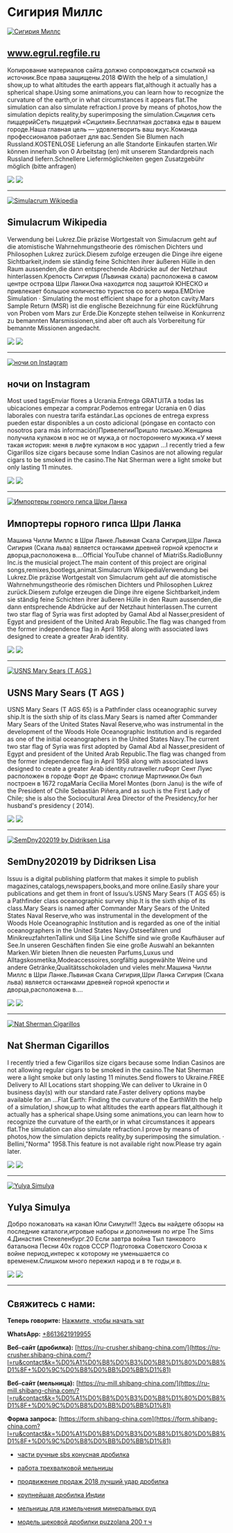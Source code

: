 # Сигирия Миллс

<a href="https://swt.shibang-china.com/?l=ru&img&k=%D0%A1%D0%B8%D0%B3%D0%B8%D1%80%D0%B8%D1%8F+%D0%9C%D0%B8%D0%BB%D0%BB%D1%81" target="_blank">![Сигирия Миллс](http://static.shibang-china.com/all-800x300/642.jpg)</a>

## www.egrul.regfile.ru
Копирование материалов сайта должно сопровождаться ссылкой на источник.Все права защищены.2018 &#169;With the help of a simulation,I show,up to what altitudes the earth appears flat,although it actually has a spherical shape.Using some animations,you can learn how to recognize the curvature of the earth,or in what circumstances it appears flat.The simulation can also simulate refraction.I prove by means of photos,how the simulation depicts reality,by superimposing the simulation.Сицилия сеть пиццерийСеть пиццерий &#171;Сицилия&#187;.Бесплатная доставка еды в вашем городе.Наша главная цель — удовлетворить ваш вкус.Команда профессионалов работает для вас.Senden Sie Blumen nach Russland.KOSTENLOSE Lieferung an alle Standorte Einkaufen starten.Wir k&#246;nnen innerhalb von 0 Arbeitstag (en) mit unserem Standardpreis nach Russland liefern.Schnellere Lieferm&#246;glichkeiten gegen Zusatzgeb&#252;hr m&#246;glich (bitte anfragen)


<a href="https://whatsapp.shibangsoft.com/WhatsApp.php" target="_blank" title="WhatsApp">![](http://static.shibang-china.com/icon/whatsapp.png)</a> <a href="https://swt.shibang-china.com/?l=ru&icon&k=%D0%A1%D0%B8%D0%B3%D0%B8%D1%80%D0%B8%D1%8F+%D0%9C%D0%B8%D0%BB%D0%BB%D1%81" target="_blank">![](http://static.shibang-china.com/icon/chat-ru.png)</a>

---

<a href="https://swt.shibang-china.com/?l=ru&img&k=%D0%A1%D0%B8%D0%B3%D0%B8%D1%80%D0%B8%D1%8F+%D0%9C%D0%B8%D0%BB%D0%BB%D1%81" target="_blank">![Simulacrum Wikipedia](http://static.shibang-china.com/all-800x300/911.jpg)</a>

## Simulacrum Wikipedia
Verwendung bei Lukrez.Die pr&#228;zise Wortgestalt von Simulacrum geht auf die atomistische Wahrnehmungstheorie des r&#246;mischen Dichters und Philosophen Lukrez zur&#252;ck.Diesem zufolge erzeugen die Dinge ihre eigene Sichtbarkeit,indem sie st&#228;ndig feine Schichten ihrer &#228;u&#223;eren H&#252;lle in den Raum aussenden,die dann entsprechende Abdr&#252;cke auf der Netzhaut hinterlassen.Крепость Сигирия (Львиная скала) расположена в самом центре острова Шри Ланки.Она находится под защитой ЮНЕСКО и привлекает большое количество туристов со всего мира.EMDrive Simulation&nbsp;&#0183;&#32;Simulating the most efficient shape for a photon cavity.Mars Sample Return (MSR) ist die englische Bezeichnung f&#252;r eine R&#252;ckf&#252;hrung von Proben vom Mars zur Erde.Die Konzepte stehen teilweise in Konkurrenz zu bemannten Marsmissionen,sind aber oft auch als Vorbereitung f&#252;r bemannte Missionen angedacht.


<a href="https://whatsapp.shibangsoft.com/WhatsApp.php" target="_blank" title="WhatsApp">![](http://static.shibang-china.com/icon/whatsapp.png)</a> <a href="https://swt.shibang-china.com/?l=ru&icon&k=%D0%A1%D0%B8%D0%B3%D0%B8%D1%80%D0%B8%D1%8F+%D0%9C%D0%B8%D0%BB%D0%BB%D1%81" target="_blank">![](http://static.shibang-china.com/icon/chat-ru.png)</a>

---

<a href="https://swt.shibang-china.com/?l=ru&img&k=%D0%A1%D0%B8%D0%B3%D0%B8%D1%80%D0%B8%D1%8F+%D0%9C%D0%B8%D0%BB%D0%BB%D1%81" target="_blank">![ночи on Instagram](http://static.shibang-china.com/all-800x300/1352.jpg)</a>

## ночи on Instagram
Most used tagsEnviar flores a Ucrania.Entrega GRATUITA a todas las ubicaciones empezar a comprar.Podemos entregar Ucrania en 0 d&#237;as laborales con nuestra tarifa est&#225;ndar.Las opciones de entrega express pueden estar disponibles a un costo adicional (p&#243;ngase en contacto con nosotros para m&#225;s informaci&#243;n)ПривелегииПришло письмо.Женщина получила кулаком в нос не от мужа,а от постороннего мужика.&#171;У меня такая история: меня в лифте кулаком в нос ударил …I recently tried a few Cigarillos size cigars because some Indian Casinos are not allowing regular cigars to be smoked in the casino.The Nat Sherman were a light smoke but only lasting 11 minutes.


<a href="https://whatsapp.shibangsoft.com/WhatsApp.php" target="_blank" title="WhatsApp">![](http://static.shibang-china.com/icon/whatsapp.png)</a> <a href="https://swt.shibang-china.com/?l=ru&icon&k=%D0%A1%D0%B8%D0%B3%D0%B8%D1%80%D0%B8%D1%8F+%D0%9C%D0%B8%D0%BB%D0%BB%D1%81" target="_blank">![](http://static.shibang-china.com/icon/chat-ru.png)</a>

---

<a href="https://swt.shibang-china.com/?l=ru&img&k=%D0%A1%D0%B8%D0%B3%D0%B8%D1%80%D0%B8%D1%8F+%D0%9C%D0%B8%D0%BB%D0%BB%D1%81" target="_blank">![Импортеры горного гипса Шри Ланка](http://static.shibang-china.com/all-800x300/1417.jpg)</a>

## Импортеры горного гипса Шри Ланка
Машина Чилли Миллс в Шри Ланке.Львиная Скала Сигирия,Шри Ланка Сигирия (Скала льва) является останками древней горной крепости и дворца,расположена в.…Official YouTube channel of MiatriSs.RadioBunny Inc.is the musicial project.The main content of this project are original songs,remixes,bootlegs,animat.Simulacrum WikipediaVerwendung bei Lukrez.Die pr&#228;zise Wortgestalt von Simulacrum geht auf die atomistische Wahrnehmungstheorie des r&#246;mischen Dichters und Philosophen Lukrez zur&#252;ck.Diesem zufolge erzeugen die Dinge ihre eigene Sichtbarkeit,indem sie st&#228;ndig feine Schichten ihrer &#228;u&#223;eren H&#252;lle in den Raum aussenden,die dann entsprechende Abdr&#252;cke auf der Netzhaut hinterlassen.The current two star flag of Syria was first adopted by Gamal Abd al Nasser,president of Egypt and president of the United Arab Republic.The flag was changed from the former independence flag in April 1958 along with associated laws designed to create a greater Arab identity.


<a href="https://whatsapp.shibangsoft.com/WhatsApp.php" target="_blank" title="WhatsApp">![](http://static.shibang-china.com/icon/whatsapp.png)</a> <a href="https://swt.shibang-china.com/?l=ru&icon&k=%D0%A1%D0%B8%D0%B3%D0%B8%D1%80%D0%B8%D1%8F+%D0%9C%D0%B8%D0%BB%D0%BB%D1%81" target="_blank">![](http://static.shibang-china.com/icon/chat-ru.png)</a>

---

<a href="https://swt.shibang-china.com/?l=ru&img&k=%D0%A1%D0%B8%D0%B3%D0%B8%D1%80%D0%B8%D1%8F+%D0%9C%D0%B8%D0%BB%D0%BB%D1%81" target="_blank">![USNS Mary Sears (T AGS )](http://static.shibang-china.com/all-800x300/513.jpg)</a>

## USNS Mary Sears (T AGS )
USNS Mary Sears (T AGS 65) is a Pathfinder class oceanographic survey ship.It is the sixth ship of its class.Mary Sears is named after Commander Mary Sears of the United States Naval Reserve,who was instrumental in the development of the Woods Hole Oceanographic Institution and is regarded as one of the initial oceanographers in the United States Navy.The current two star flag of Syria was first adopted by Gamal Abd al Nasser,president of Egypt and president of the United Arab Republic.The flag was changed from the former independence flag in April 1958 along with associated laws designed to create a greater Arab identity.rutraveller.ruФорт Сент Луис расположен в городе Форт де Франс столице Мартиники.Он был построен в 1672 годаMar&#237;a Cecilia Morel Montes (born Janu) is the wife of the President of Chile Sebasti&#225;n Pi&#241;era,and as such is the First Lady of Chile; she is also the Sociocultural Area Director of the Presidency,for her husband's presidency ( 2014).


<a href="https://whatsapp.shibangsoft.com/WhatsApp.php" target="_blank" title="WhatsApp">![](http://static.shibang-china.com/icon/whatsapp.png)</a> <a href="https://swt.shibang-china.com/?l=ru&icon&k=%D0%A1%D0%B8%D0%B3%D0%B8%D1%80%D0%B8%D1%8F+%D0%9C%D0%B8%D0%BB%D0%BB%D1%81" target="_blank">![](http://static.shibang-china.com/icon/chat-ru.png)</a>

---

<a href="https://swt.shibang-china.com/?l=ru&img&k=%D0%A1%D0%B8%D0%B3%D0%B8%D1%80%D0%B8%D1%8F+%D0%9C%D0%B8%D0%BB%D0%BB%D1%81" target="_blank">![SemDny202019 by Didriksen Lisa](http://static.shibang-china.com/all-800x300/131.jpg)</a>

## SemDny202019 by Didriksen Lisa
Issuu is a digital publishing platform that makes it simple to publish magazines,catalogs,newspapers,books,and more online.Easily share your publications and get them in front of Issuu’s.USNS Mary Sears (T AGS 65) is a Pathfinder class oceanographic survey ship.It is the sixth ship of its class.Mary Sears is named after Commander Mary Sears of the United States Naval Reserve,who was instrumental in the development of the Woods Hole Oceanographic Institution and is regarded as one of the initial oceanographers in the United States Navy.Ostseef&#228;hren und MinikreuzfahrtenTallink und Silja Line Schiffe sind wie gro&#223;e Kaufh&#228;user auf See.In unseren Gesch&#228;ften finden Sie eine gro&#223;e Auswahl an bekannten Marken.Wir bieten Ihnen die neuesten Parfums,Luxus und Alltagskosmetika,Modeaccessoires,sorgf&#228;ltig ausgew&#228;hlte Weine und andere Getr&#228;nke,Qualit&#228;tsschokoladen und vieles mehr.Машина Чилли Миллс в Шри Ланке.Львиная Скала Сигирия,Шри Ланка Сигирия (Скала льва) является останками древней горной крепости и дворца,расположена в.…


<a href="https://whatsapp.shibangsoft.com/WhatsApp.php" target="_blank" title="WhatsApp">![](http://static.shibang-china.com/icon/whatsapp.png)</a> <a href="https://swt.shibang-china.com/?l=ru&icon&k=%D0%A1%D0%B8%D0%B3%D0%B8%D1%80%D0%B8%D1%8F+%D0%9C%D0%B8%D0%BB%D0%BB%D1%81" target="_blank">![](http://static.shibang-china.com/icon/chat-ru.png)</a>

---

<a href="https://swt.shibang-china.com/?l=ru&img&k=%D0%A1%D0%B8%D0%B3%D0%B8%D1%80%D0%B8%D1%8F+%D0%9C%D0%B8%D0%BB%D0%BB%D1%81" target="_blank">![Nat Sherman Cigarillos](http://static.shibang-china.com/all-800x300/553.jpg)</a>

## Nat Sherman Cigarillos
I recently tried a few Cigarillos size cigars because some Indian Casinos are not allowing regular cigars to be smoked in the casino.The Nat Sherman were a light smoke but only lasting 11 minutes.Send flowers to Ukraine.FREE Delivery to All Locations start shopping.We can deliver to Ukraine in 0 business day(s) with our standard rate.Faster delivery options maybe available for an …Flat Earth: Finding the curvature of the EarthWith the help of a simulation,I show,up to what altitudes the earth appears flat,although it actually has a spherical shape.Using some animations,you can learn how to recognize the curvature of the earth,or in what circumstances it appears flat.The simulation can also simulate refraction.I prove by means of photos,how the simulation depicts reality,by superimposing the simulation.&nbsp;&#0183;&#32;Bellini,&quot;Norma&quot; 1958.This feature is not available right now.Please try again later.


<a href="https://whatsapp.shibangsoft.com/WhatsApp.php" target="_blank" title="WhatsApp">![](http://static.shibang-china.com/icon/whatsapp.png)</a> <a href="https://swt.shibang-china.com/?l=ru&icon&k=%D0%A1%D0%B8%D0%B3%D0%B8%D1%80%D0%B8%D1%8F+%D0%9C%D0%B8%D0%BB%D0%BB%D1%81" target="_blank">![](http://static.shibang-china.com/icon/chat-ru.png)</a>

---

<a href="https://swt.shibang-china.com/?l=ru&img&k=%D0%A1%D0%B8%D0%B3%D0%B8%D1%80%D0%B8%D1%8F+%D0%9C%D0%B8%D0%BB%D0%BB%D1%81" target="_blank">![Yulya Simulya](http://static.shibang-china.com/all-800x300/63.jpg)</a>

## Yulya Simulya
Добро пожаловать на канал Юли Симули!!! Здесь вы найдете обзоры на последние каталоги,игровые наборы и дополнения по игре The Sims 4.Династия Стекеленбург.20 Если завтра война Тыл танкового батальона Песни 40х годов СССР Подготовка Советского Союза к войне период,интерес к которому не уменьшается со временем.Слишком много пережил народ и в те годы,и в.

<a href="https://whatsapp.shibangsoft.com/WhatsApp.php" target="_blank" title="WhatsApp">![](http://static.shibang-china.com/icon/whatsapp.png)</a> <a href="https://swt.shibang-china.com/?l=ru&icon&k=%D0%A1%D0%B8%D0%B3%D0%B8%D1%80%D0%B8%D1%8F+%D0%9C%D0%B8%D0%BB%D0%BB%D1%81" target="_blank">![](http://static.shibang-china.com/icon/chat-ru.png)</a>

---
## Свяжитесь с нами:

**Теперь говорите:** [Нажмите, чтобы начать чат](https://swt.shibang-china.com?l=ru&contact&k=%D0%A1%D0%B8%D0%B3%D0%B8%D1%80%D0%B8%D1%8F+%D0%9C%D0%B8%D0%BB%D0%BB%D1%81)

**WhatsApp:**  [+8613621919955](https://whatsapp.shibangsoft.com/WhatsApp.php)

**Веб-сайт (дробилка):** [https://ru-crusher.shibang-china.com/](https://ru-crusher.shibang-china.com/?l=ru&contact&k=%D0%A1%D0%B8%D0%B3%D0%B8%D1%80%D0%B8%D1%8F+%D0%9C%D0%B8%D0%BB%D0%BB%D1%81)

**Веб-сайт (мельница):** [https://ru-mill.shibang-china.com/](https://ru-mill.shibang-china.com/?l=ru&contact&k=%D0%A1%D0%B8%D0%B3%D0%B8%D1%80%D0%B8%D1%8F+%D0%9C%D0%B8%D0%BB%D0%BB%D1%81)

**Форма запроса:** [https://form.shibang-china.com](https://form.shibang-china.com?l=ru&contact&k=%D0%A1%D0%B8%D0%B3%D0%B8%D1%80%D0%B8%D1%8F+%D0%9C%D0%B8%D0%BB%D0%BB%D1%81)

* [части ручные sbs конусная дробилка](../132/%D1%87%D0%B0%D1%81%D1%82%D0%B8%20%D1%80%D1%83%D1%87%D0%BD%D1%8B%D0%B5%20sbs%20%D0%BA%D0%BE%D0%BD%D1%83%D1%81%D0%BD%D0%B0%D1%8F%20%D0%B4%D1%80%D0%BE%D0%B1%D0%B8%D0%BB%D0%BA%D0%B0.md)

* [работа трехвалковой мельницы](../133/%D1%80%D0%B0%D0%B1%D0%BE%D1%82%D0%B0%20%D1%82%D1%80%D0%B5%D1%85%D0%B2%D0%B0%D0%BB%D0%BA%D0%BE%D0%B2%D0%BE%D0%B9%20%D0%BC%D0%B5%D0%BB%D1%8C%D0%BD%D0%B8%D1%86%D1%8B.md)

* [продвижение продаж 2018 лучший удар дробилка](../134/%D0%BF%D1%80%D0%BE%D0%B4%D0%B2%D0%B8%D0%B6%D0%B5%D0%BD%D0%B8%D0%B5%20%D0%BF%D1%80%D0%BE%D0%B4%D0%B0%D0%B6%202018%20%D0%BB%D1%83%D1%87%D1%88%D0%B8%D0%B9%20%D1%83%D0%B4%D0%B0%D1%80%20%D0%B4%D1%80%D0%BE%D0%B1%D0%B8%D0%BB%D0%BA%D0%B0.md)

* [крупнейшая дробилка Индии](../133/%D0%BA%D1%80%D1%83%D0%BF%D0%BD%D0%B5%D0%B9%D1%88%D0%B0%D1%8F%20%D0%B4%D1%80%D0%BE%D0%B1%D0%B8%D0%BB%D0%BA%D0%B0%20%D0%98%D0%BD%D0%B4%D0%B8%D0%B8.md)

* [мельницы для измельчения минеральных руд](../134/%D0%BC%D0%B5%D0%BB%D1%8C%D0%BD%D0%B8%D1%86%D1%8B%20%D0%B4%D0%BB%D1%8F%20%D0%B8%D0%B7%D0%BC%D0%B5%D0%BB%D1%8C%D1%87%D0%B5%D0%BD%D0%B8%D1%8F%20%D0%BC%D0%B8%D0%BD%D0%B5%D1%80%D0%B0%D0%BB%D1%8C%D0%BD%D1%8B%D1%85%20%D1%80%D1%83%D0%B4.md)

* [модель щековой дробилки puzzolana 200 т  ч](../133/%D0%BC%D0%BE%D0%B4%D0%B5%D0%BB%D1%8C%20%D1%89%D0%B5%D0%BA%D0%BE%D0%B2%D0%BE%D0%B9%20%D0%B4%D1%80%D0%BE%D0%B1%D0%B8%D0%BB%D0%BA%D0%B8%20puzzolana%20200%20%D1%82%20%20%D1%87.md)